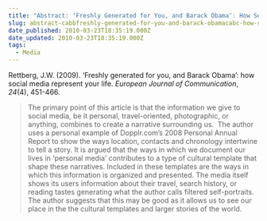 ```yaml
---
title: "Abstract: ʻFreshly Generated for You, and Barack Obamaʼ: How Social Media Represent Your Life"
slug: abstract-cabbfreshly-generated-for-you-and-barack-obamacabc-how-social-media-represent-your-life
date_published: 2010-03-23T18:35:19.000Z
date_updated: 2010-03-23T18:35:19.000Z
tags:
  - Media
---
```


Rettberg, J.W. (2009). ‘Freshly generated for you, and Barack Obama’: how social media represent your life. *European Journal of Communication*, *24*(4), 451-466.

> The primary point of this article is that the information we give to social media, be it personal, travel-oriented, photographic, or anything, combines to create a narrative surrounding us.  The author uses a personal example of Dopplr.com’s 2008 Personal Annual Report to show the ways location, contacts and chronology intertwine to tell a story. It is argued that the ways in which we document our lives in ‘personal media’ contributes to a type of cultural template that shape these narratives. Included in these templates are the ways in which this information is organized and presented. The media itself shows its users information about their travel, search history, or reading tastes generating what the author calls filtered self-portraits. The author suggests that this may be good as it allows us to see our place in the the cultural templates and larger stories of the world.
